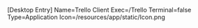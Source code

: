 [Desktop Entry]
Name=Trello Client
Exec=<path to the unzipped Trello folder>/Trello
Terminal=false
Type=Application
Icon=<path to the unzipped Trello folder>/resources/app/static/Icon.png